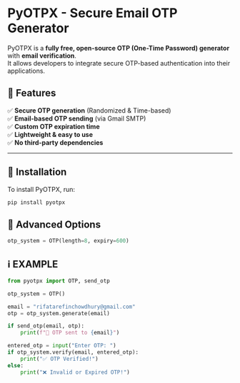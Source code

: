 # PyOTPX - Secure Email OTP Generator

PyOTPX is a **fully free, open-source OTP (One-Time Password) generator** with **email verification**.  
It allows developers to integrate secure OTP-based authentication into their applications.

## 🚀 Features
✅ **Secure OTP generation** (Randomized & Time-based)  
✅ **Email-based OTP sending** (via Gmail SMTP)  
✅ **Custom OTP expiration time**  
✅ **Lightweight & easy to use**  
✅ **No third-party dependencies**  

---

## 📌 Installation

To install PyOTPX, run:
```bash
pip install pyotpx
```

## 🔧 Advanced Options

```python
otp_system = OTP(length=8, expiry=600)
```

## ℹ️ EXAMPLE

```python
from pyotpx import OTP, send_otp

otp_system = OTP()

email = "rifatarefinchowdhury@gmail.com"
otp = otp_system.generate(email)

if send_otp(email, otp):
    print(f"🔹 OTP sent to {email}")

entered_otp = input("Enter OTP: ")
if otp_system.verify(email, entered_otp):
    print("✅ OTP Verified!")
else:
    print("❌ Invalid or Expired OTP!")
```